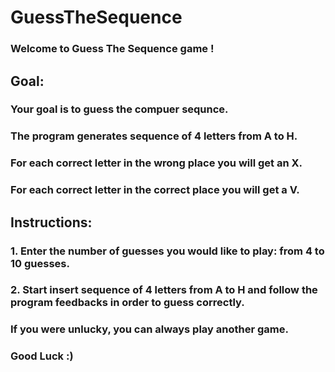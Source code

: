# GuessTheSequence
### Welcome to Guess The Sequence game !
## Goal:
### Your goal is to guess the compuer sequnce.
### The program generates sequence of 4 letters from A to H.
### For each correct letter in the wrong place you will get an X.
### For each correct letter in the correct place you will get a V.

## Instructions: 
### 1. Enter the number of guesses you would like to play: from 4 to 10 guesses.
### 2. Start insert sequence of 4 letters from A to H and follow the program feedbacks in order to guess correctly.
### If you were unlucky, you can always play another game.

### Good Luck :)
